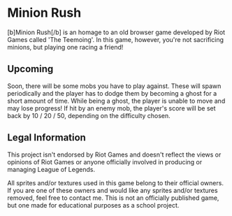 # Minion Rush

[b]Minion Rush[/b] is an homage to an old browser game developed by Riot Games called 'The Teemoing'.
In this game, however, you're not sacrificing minions, but playing one racing a friend!

## Upcoming

Soon, there will be some mobs you have to play against. These will spawn periodically and the player has to dodge them
by becoming a ghost for a short amount of time. While being a ghost, the player is unable to move and may lose progress!
If hit by an enemy mob, the player's score will be set back by 10 / 20 / 50, depending on the difficulty chosen.

## Legal Information

This project isn't endorsed by Riot Games and doesn't reflect the views or opinions of Riot Games or anyone officially
involved in producing or managing League of Legends.

All sprites and/or textures used in this game belong to their official owners. If you are one of these owners and would
like any sprites and/or textures removed, feel free to contact me. This is not an officially published game, but one
made for educational purposes as a school project.